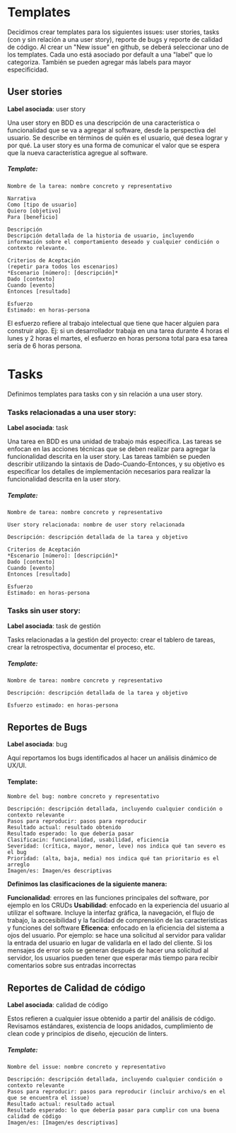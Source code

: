 # Templates 

Decidimos crear templates para los siguientes issues: user stories, tasks (con y sin relación a una user story), reporte de bugs y reporte de calidad de código.
Al crear un "New issue" en github, se deberá seleccionar uno de los templates. Cada uno está asociado por default a una "label" que lo categoriza. También se pueden agregar más labels para mayor especificidad.

## User stories

**Label asociada**: user story 

Una user story en BDD es una descripción de una característica o funcionalidad que se va a agregar al software, desde la perspectiva del usuario. Se describe en términos de quién es el usuario, qué desea lograr y por qué. La user story es una forma de comunicar el valor que se espera que la nueva característica agregue al software.

##### Template:
```
Nombre de la tarea: nombre concreto y representativo

Narrativa
Como [tipo de usuario]
Quiero [objetivo]
Para [beneficio]

Descripción
Descripción detallada de la historia de usuario, incluyendo información sobre el comportamiento deseado y cualquier condición o contexto relevante.

Criterios de Aceptación
(repetir para todos los escenarios)
*Escenario [número]: [descripción]*
Dado [contexto]
Cuando [evento]
Entonces [resultado]

Esfuerzo
Estimado: en horas-persona
```
El esfuerzo refiere al trabajo intelectual que tiene que hacer alguien para construir algo.
Ej: si un desarrollador trabaja en una tarea durante 4 horas el lunes y 2 horas el martes, el esfuerzo en horas persona total para esa tarea sería de 6 horas persona.


# Tasks

Definimos templates para tasks con y sin relación a una user story.

### Tasks relacionadas a una user story:
**Label asociada**: task

Una tarea en BDD es una unidad de trabajo más específica. Las tareas se enfocan en las acciones técnicas que se deben realizar para agregar la funcionalidad descrita en la user story. Las tareas también se pueden describir utilizando la sintaxis de Dado-Cuando-Entonces, y su objetivo es especificar los detalles de implementación necesarios para realizar la funcionalidad descrita en la user story.

##### Template:
```
Nombre de tarea: nombre concreto y representativo

User story relacionada: nombre de user story relacionada

Descripción: descripción detallada de la tarea y objetivo

Criterios de Aceptación
*Escenario [número]: [descripción]*
Dado [contexto]
Cuando [evento]
Entonces [resultado]

Esfuerzo
Estimado: en horas-persona 
```

### Tasks sin user story:
**Label asociada**: task de gestión 

Tasks relacionadas a la gestión del proyecto: crear el tablero de tareas, crear la retrospectiva, documentar el proceso, etc.
##### Template:
```
Nombre de tarea: nombre concreto y representativo

Descripción: descripción detallada de la tarea y objetivo

Esfuerzo estimado: en horas-persona 
```

## Reportes de Bugs
**Label asociada**: bug

Aquí reportamos los bugs identificados al hacer un análisis dinámico de UX/UI.
#### Template:
```
Nombre del bug: nombre concreto y representativo

Descripción: descripción detallada, incluyendo cualquier condición o contexto relevante
Pasos para reproducir: pasos para reproducir                        
Resultado actual: resultado obtenido                        
Resultado esperado: lo que debería pasar                            
Clasificacin: funcionalidad, usabilidad, eficiencia                            
Severidad: (crítica, mayor, menor, leve) nos indica qué tan severo es el bug              
Prioridad: (alta, baja, media) nos indica qué tan prioritario es el arreglo                  
Imagen/es: Imagen/es descriptivas                           
```
**Definimos las clasificaciones de la siguiente manera:**

**Funcionalidad**: errores en las funciones principales del software, por ejemplo en los CRUDs
**Usabilidad**: enfocado en la experiencia del usuario al utilizar el software. Incluye la interfaz gráfica, la navegación, el flujo de trabajo, la accesibilidad y la facilidad de comprensión de las características y funciones del software
**Eficenca**: enfocado en la eficiencia del sistema a ojos del usuario. Por ejemplo: se hace una solicitud al servidor para validar la entrada del usuario en lugar de validarla en el lado del cliente. Si los mensajes de error solo se generan después de hacer una solicitud al servidor, los usuarios pueden tener que esperar más tiempo para recibir comentarios sobre sus entradas incorrectas

## Reportes de Calidad de código
**Label asociada**: calidad de código

Estos refieren a cualquier issue obtenido a partir del análisis de código. Revisamos estándares, existencia de loops anidados, cumplimiento de clean code y principios de diseño, ejecución de linters.

##### Template:
```
Nombre del issue: nombre concreto y representativo

Descripción: descripción detallada, incluyendo cualquier condición o contexto relevante 
Pasos para reproducir: pasos para reproducir (incluir archivo/s en el que se encuentra el issue)
Resultado actual: resultado actual
Resultado esperado: lo que debería pasar para cumplir con una buena calidad de código
Imagen/es: [Imagen/es descriptivas]
```

